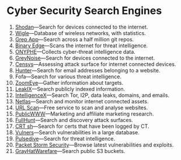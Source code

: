 # Cyber Security Search Engines

1. [Shodan](https://www.shodan.io/)—Search for devices connected to the internet.
2. [Wigle](https://www.wigle.net/)—Database of wireless networks, with statistics.
3. [Grep App](https://grep.app/)—Search across a half million git repos.
4. [Binary Edge](https://www.binaryedge.io/)—Scans the internet for threat intelligence.
5. [ONYPHE](https://www.onyphe.io/)—Collects cyber-threat intelligence data.
6. [GreyNoise](https://www.greynoise.io/)—Search for devices connected to the internet.
7. [Censys](https://censys.io/)—Assessing attack surface for internet connected devices.
8. [Hunter](https://hunter.io/)—Search for email addresses belonging to a website.
9. Fofa—Search for various threat intelligence.
10. [ZoomEye](https://www.zoomeye.org/)—Gather information about targets.
11. [LeakIX](https://leakix.net/)—Search publicly indexed information.
12. [IntelligenceX](https://intelx.io/)—Search Tor, I2P, data leaks, domains, and emails.
13. [Netlas](https://netlas.io/)—Search and monitor internet connected assets.
14. [URL Scan](https://urlscan.io/)—Free service to scan and analyse websites.
15. [PublicWWW](https://publicwww.com/)—Marketing and affiliate marketing research.
16. [FullHunt](https://fullhunt.io/)—Search and discovery attack surfaces.
17. [CRT sh](https://crt.sh/)—Search for certs that have been logged by CT.
18. [Vulners](https://vulners.com/)—Search vulnerabilities in a large database.
19. [Pulsedive](https://pulsedive.com/)—Search for threat intelligence.
20. [Packet Storm Security](https://packetstormsecurity.com/)—Browse latest vulnerabilities and exploits.
21. [GrayHatWarefare](https://grayhatwarfare.com/)—Search public S3 buckets.